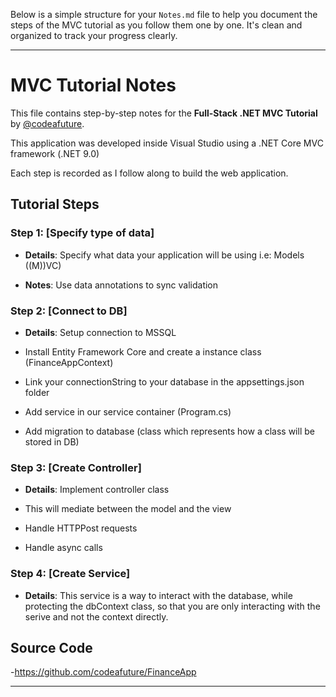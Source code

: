 Below is a simple structure for your `Notes.md` file to help you document the steps of the MVC tutorial as you follow them one by one. It's clean and organized to track your progress clearly.

---

# MVC Tutorial Notes

This file contains step-by-step notes for the **Full-Stack .NET MVC Tutorial** by [@codeafuture](https://youtube.com/@codeafuture). 

This application was developed inside Visual Studio using a .NET Core MVC framework (.NET 9.0)

Each step is recorded as I follow along to build the web application.

## Tutorial Steps

### Step 1: [Specify type of data]
- **Details**: Specify what data your application will be using i.e: Models ((M))VC)

- **Notes**: Use data annotations to sync validation

### Step 2: [Connect to DB]
- **Details**: Setup connection to MSSQL

- Install Entity Framework Core and create a instance class (FinanceAppContext)
- Link your connectionString to your database in the appsettings.json folder
- Add service in our service container (Program.cs)
- Add migration to database (class which represents how a class will be stored in DB)


### Step 3: [Create Controller]
- **Details**: Implement controller class

- This will mediate between the model and the view
- Handle HTTPPost requests
- Handle async calls

### Step 4: [Create Service]
- **Details**: This service is a way to interact with the database, while protecting the dbContext class, so that you are only interacting with the serive and not the context directly.



## Source Code
-https://github.com/codeafuture/FinanceApp

---
